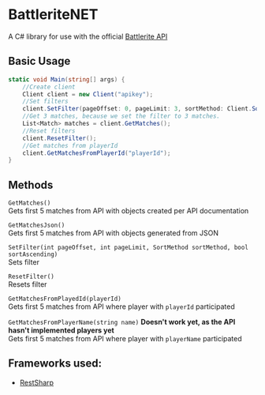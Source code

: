# BattleriteNET
A C# library for use with the official [Battlerite API](http://battlerite-docs.readthedocs.io/en/master/introduction.html)

## Basic Usage
```csharp
static void Main(string[] args) {
    //Create client
    Client client = new Client("apikey");
    //Set filters
    client.SetFilter(pageOffset: 0, pageLimit: 3, sortMethod: Client.SortMethod.createdAt, sortAscending: true);
    //Get 3 matches, because we set the filter to 3 matches.
    List<Match> matches = client.GetMatches();
    //Reset filters
    client.ResetFilter();
    //Get matches from playerId
    client.GetMatchesFromPlayerId("playerId");
}
```

## Methods
`GetMatches()`  
Gets first 5 matches from API with objects created per API documentation

`GetMatchesJson()`  
Gets first 5 matches from API with objects generated from JSON

`SetFilter(int pageOffset, int pageLimit, SortMethod sortMethod, bool sortAscending)`  
Sets filter

`ResetFilter()`  
Resets filter

`GetMatchesFromPlayedId(playerId)`  
Gets first 5 matches from API where player with `playerId` participated

`GetMatchesFromPlayerName(string name)` **Doesn't work yet, as the API hasn't implemented players yet**  
Gets first 5 matches from API where player with `playerName` participated

## Frameworks used:  
- [RestSharp](https://github.com/restsharp/RestSharp)
